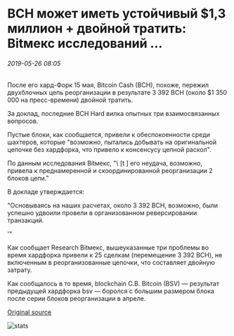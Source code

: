 # BCH может иметь устойчивый $1,3 миллион + двойной тратить: Bitмекс исследований ...

###### 2019-05-26 08:05

После его хард-Форк 15 мая, Bitcoin Cash (BCH), похоже, пережил двухблочных цепь реорганизации в результате 3 392 BCH (около $1 350 000 на пресс-времени) двойной тратить.

За доклад, последние BCH Hard вилка опытных три взаимосвязанных вопросов.

Пустые блоки, как сообщается, привели к обеспокоенности среди шахтеров, которые "возможно, пытались добывать на оригинальной цепочке без хардфорка, что привело к консенсусу цепной раскол".

По данным исследования Bitмекс, "\ [t \] его неудача, возможно, привела к преднамеренной и скоординированной реорганизации 2 блоков цепи."

В докладе утверждается:

"Основываясь на наших расчетах, около 3 392 BCH, возможно, были успешно удвоили провели в организованном реверсировании транзакций.

'"

Как сообщает Research Bitмекс, вышеуказанные три проблемы во время хардфорка привели к 25 сделкам (перемещение 3 392 BCH), не включенным в реорганизованные цепочки, что составляет двойную затрату.

Как сообщалось в то время, blockchain С.В. Bitcoin (BSV) — результат предыдущей хардфорка bsv — боролся с большим размером блока после серии блоков реорганизации в апреле.

[Original source](https://cointelegraph.com/news/bch-may-have-sustained-13-million-double-spend-bitmex-research)

![stats](https://c.statcounter.com/11760860/0/a89fa40b/1/ "stats")